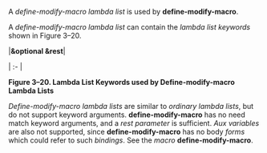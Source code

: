 



A *define-modify-macro lambda list* is used by **define-modify-macro**. 



A *define-modify-macro lambda list* can contain the *lambda list keywords* shown in Figure 3–20. 



|**&amp;optional &amp;rest**|

| :- |





**Figure 3–20. Lambda List Keywords used by Define-modify-macro Lambda Lists** 



*Define-modify-macro lambda lists* are similar to *ordinary lambda lists*, but do not support keyword arguments. **define-modify-macro** has no need match keyword arguments, and a *rest parameter* is sufficient. *Aux variables* are also not supported, since **define-modify-macro** has no body *forms* which could refer to such *bindings*. See the *macro* **define-modify-macro**. 



